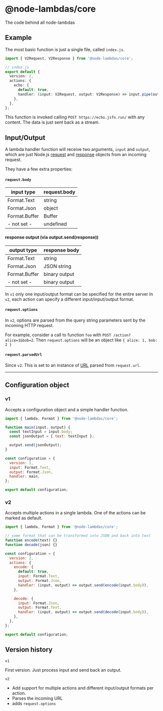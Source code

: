# @node-lambdas/core

The code behind all node-lambdas

## Example

The most basic function is just a single file, called `index.js`.

```ts
import { V2Request, V2Response } from '@node-lambdas/core';

// index.js
export default {
  version: 2,
  actions: {
    echo: {
      default: true,
      handler: (input: V2Request, output: V2Response) => input.pipe(output),
    },
  },
};
```

This function is invoked calling `POST https://echo.jsfn.run/` with any content.
The data is just sent back as a stream.

## Input/Output

A lambda handler function will receive two arguments, `input` and `output`, which are just Node.js [request](https://nodejs.org/api/http.html#http_class_http_incomingmessage) and [response](https://nodejs.org/api/http.html#http_class_http_serverresponse) objects from an incoming request.

They have a few extra properties:

#### `request.body`

| input type    | request.body |
| ------------- | ------------ |
| Format.Text   | string       |
| Format.Json   | object       |
| Format.Buffer | Buffer       |
| - not set -   | undefined    |

#### response output (via output.send(response))

| output type   | response body |
| ------------- | ------------- |
| Format.Text   | string        |
| Format.Json   | JSON string   |
| Format.Buffer | binary output |
| - not set -   | binary output |

In `v1` only one input/output format can be specified for the entire server
In `v2`, each action can specify a different input/input/output format.

#### `request.options`

In `v2`, options are parsed from the query string parameters sent by the incoming HTTP request.

For example, consider a call to function `foo` with `POST /action?alice=1&bob=2`. Then `request.options` will be an object like `{ alice: 1, bob: 2 }`

#### `request.parsedUrl`

Since `v2`.
This is set to an instance of [URL](https://nodejs.org/api/url.html#url_the_whatwg_url_api) parsed from `request.url`.

---

## Configuration object

### v1

Accepts a configuration object and a simple handler function.

```javascript
import { lambda, Format } from '@node-lambdas/core';

function main(input, output) {
  const textInput = input.body;
  const jsonOutput = { text: textInput };

  output.send(jsonOutput);
}

const configuration = {
  version: 1,
  input: Format.Text,
  output: Format.Json,
  handler: main,
};

export default configuration;
```

### v2

Accepts multiple actions in a single lambda.
One of the actions can be marked as default.

```javascript
import { lambda, Format } from '@node-lambdas/core';

// some format that can be transformed into JSON and back into text
function encode(text) {}
function decode(json) {}

const configuration = {
  version: 2,
  actions: {
    encode: {
      default: true,
      input: Format.Text,
      output: Format.Json,
      handler: (input, output) => output.send(encode(input.body)),
    },

    decode: {
      input: Format.Json,
      output: Format.Text,
      handler: (input, output) => output.send(decode(input.body)),
    },
  },
};

export default configuration;
```

## Version history

`v1`

First version. Just process input and send back an output.

`v2`

- Add support for multiple actions and different input/output formats per action.
- Parses the incoming URL
- adds `request.options`
